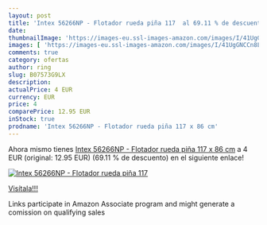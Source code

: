 ```yaml
---
layout: post
title: 'Intex 56266NP - Flotador rueda piña 117  al 69.11 % de descuento'
date: 
thumbnailImage: 'https://images-eu.ssl-images-amazon.com/images/I/41UgGNCCn8L._SL200_.jpg'
images: [ 'https://images-eu.ssl-images-amazon.com/images/I/41UgGNCCn8L._SL200_.jpg' ]
comments: true
category: ofertas
author: ring
slug: B07573G9LX
description:
actualPrice: 4 EUR
currency: EUR
price: 4
comparePrice: 12.95 EUR
inStock: true
prodname: 'Intex 56266NP - Flotador rueda piña 117 x 86 cm'
---
```


Ahora mismo tienes [Intex 56266NP - Flotador rueda piña 117 x 86 cm](https://www.amazon.es/dp/B07573G9LX/?tag=tolees-21) a 4 EUR (original: 12.95 EUR) (69.11 %  de descuento) en el siguiente enlace!

[![Intex 56266NP - Flotador rueda piña 117 ](https://images-eu.ssl-images-amazon.com/images/I/41UgGNCCn8L._SL200_.jpg)](https://www.amazon.es/dp/B07573G9LX/?tag=tolees-21)

[Visítala!!!](https://www.amazon.es/dp/B07573G9LX/?tag=tolees-21)

Links participate in Amazon Associate program and might generate a comission on qualifying sales
